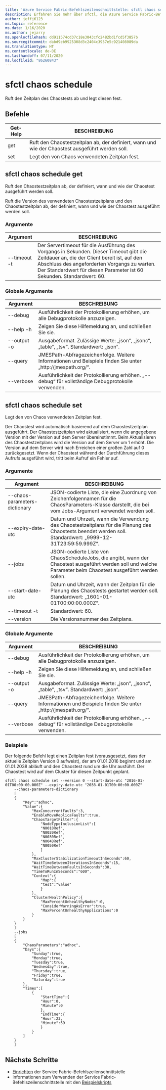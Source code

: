 ```yaml
---
title: 'Azure Service Fabric-Befehlszeilenschnittstelle: sfctl chaos schedule'
description: Erfahren Sie mehr über sfctl, die Azure Service Fabric-Befehlszeilenschnittstelle. Enthält eine Liste der Befehle für die Zeitplanung von Chaos.
author: jeffj6123
ms.topic: reference
ms.date: 1/16/2020
ms.author: jejarry
ms.openlocfilehash: dd911574cd37c18e3043cfc2482bd1fcd5f3857b
ms.sourcegitcommit: dabd9eb9925308d3c2404c3957e5c921408089da
ms.translationtype: HT
ms.contentlocale: de-DE
ms.lasthandoff: 07/11/2020
ms.locfileid: "86260843"
---
```

# <a name="sfctl-chaos-schedule"></a>sfctl chaos schedule
Ruft den Zeitplan des Chaostests ab und legt diesen fest.

## <a name="commands"></a>Befehle

|Get-Help|BESCHREIBUNG|
| --- | --- |
| get | Ruft den Chaostestzeitplan ab, der definiert, wann und wie der Chaostest ausgeführt werden soll. |
| set | Legt den von Chaos verwendeten Zeitplan fest. |

## <a name="sfctl-chaos-schedule-get"></a>sfctl chaos schedule get
Ruft den Chaostestzeitplan ab, der definiert, wann und wie der Chaostest ausgeführt werden soll.

Ruft die Version des verwendeten Chaostestzeitplans und den Chaostestzeitplan ab, der definiert, wann und wie der Chaostest ausgeführt werden soll.

### <a name="arguments"></a>Argumente

|Argument|BESCHREIBUNG|
| --- | --- |
| --timeout -t | Der Servertimeout für die Ausführung des Vorgangs in Sekunden. Dieser Timeout gibt die Zeitdauer an, die der Client bereit ist, auf den Abschluss des angeforderten Vorgangs zu warten. Der Standardwert für diesen Parameter ist 60 Sekunden.  Standardwert\: 60. |

### <a name="global-arguments"></a>Globale Argumente

|Argument|BESCHREIBUNG|
| --- | --- |
| --debug | Ausführlichkeit der Protokollierung erhöhen, um alle Debugprotokolle anzuzeigen. |
| --help -h | Zeigen Sie diese Hilfemeldung an, und schließen Sie sie. |
| --output -o | Ausgabeformat.  Zulässige Werte\: „json“, „jsonc“, „table“, „tsv“.  Standardwert\: „json“. |
| --query | JMESPath-Abfragezeichenfolge. Weitere Informationen und Beispiele finden Sie unter „http\://jmespath.org/“. |
| --verbose | Ausführlichkeit der Protokollierung erhöhen. „--debug“ für vollständige Debugprotokolle verwenden. |

## <a name="sfctl-chaos-schedule-set"></a>sfctl chaos schedule set
Legt den von Chaos verwendeten Zeitplan fest.

Der Chaostest wird automatisch basierend auf dem Chaostestzeitplan ausgeführt. Der Chaostestzeitplan wird aktualisiert, wenn die angegebene Version mit der Version auf dem Server übereinstimmt. Beim Aktualisieren des Chaostestzeitplans wird die Version auf dem Server um 1 erhöht. Die Version auf dem Server wird nach Erreichen einer großen Zahl auf 0 zurückgesetzt. Wenn der Chaostest während der Durchführung dieses Aufrufs ausgeführt wird, tritt beim Aufruf ein Fehler auf.

### <a name="arguments"></a>Argumente

|Argument|BESCHREIBUNG|
| --- | --- |
| --chaos-parameters-dictionary | JSON-codierte Liste, die eine Zuordnung von Zeichenfolgennamen für die ChaosParameters-Klasse darstellt, die bei vom Jobs-Argument verwendet werden soll. |
| --expiry-date-utc | Datum und Uhrzeit, wann die Verwendung des Chaostestzeitplans für die Planung des Chaostests beendet werden soll.  Standardwert\: „9999-12-31T23\:59\:59.999Z“. |
| --jobs | JSON-codierte Liste von ChaosScheduleJobs, die angibt, wann der Chaostest ausgeführt werden soll und welche Parameter beim Chaostest ausgeführt werden sollen. |
| --start-date-utc | Datum und Uhrzeit, wann der Zeitplan für die Planung des Chaostests gestartet werden soll.  Standardwert\: „1601-01-01T00\:00\:00.000Z“. |
| --timeout -t | Standardwert\: 60. |
| --version | Die Versionsnummer des Zeitplans. |

### <a name="global-arguments"></a>Globale Argumente

|Argument|BESCHREIBUNG|
| --- | --- |
| --debug | Ausführlichkeit der Protokollierung erhöhen, um alle Debugprotokolle anzuzeigen. |
| --help -h | Zeigen Sie diese Hilfemeldung an, und schließen Sie sie. |
| --output -o | Ausgabeformat.  Zulässige Werte\: „json“, „jsonc“, „table“, „tsv“.  Standardwert\: „json“. |
| --query | JMESPath-Abfragezeichenfolge. Weitere Informationen und Beispiele finden Sie unter „http\://jmespath.org/“. |
| --verbose | Ausführlichkeit der Protokollierung erhöhen. „--debug“ für vollständige Debugprotokolle verwenden. |

### <a name="examples"></a>Beispiele

Der folgende Befehl legt einen Zeitplan fest (vorausgesetzt, dass der aktuelle Zeitplan Version 0 aufweist), der am 01.01.2016 beginnt und am 01.01.2038 abläuft und den Chaostest rund um die Uhr ausführt.
Der Chaostest wird auf dem Cluster für diesen Zeitpunkt geplant.
```
sfctl chaos schedule set --version 0 --start-date-utc "2016-01-01T00:00:00.000Z" --expiry-date-utc "2038-01-01T00:00:00.000Z"
    --chaos-parameters-dictionary
    [
    {
        "Key":"adhoc",
        "Value":{
            "MaxConcurrentFaults":3,
            "EnableMoveReplicaFaults":true,
            "ChaosTargetFilter":{
                "NodeTypeInclusionList":[
                "N0010Ref",
                "N0020Ref",
                "N0030Ref",
                "N0040Ref",
                "N0050Ref"
                ]
            },
            "MaxClusterStabilizationTimeoutInSeconds":60,
            "WaitTimeBetweenIterationsInSeconds":15,
            "WaitTimeBetweenFaultsInSeconds":30,
            "TimeToRunInSeconds":"600",
            "Context":{
                "Map":{
                "test":"value"
                }
            },
            "ClusterHealthPolicy":{
                "MaxPercentUnhealthyNodes":0,
                "ConsiderWarningAsError":true,
                "MaxPercentUnhealthyApplications":0
            }
        }
    }
    ]
    --jobs
    [
    {
        "ChaosParameters":"adhoc",
        "Days":{
            "Sunday":true,
            "Monday":true,
            "Tuesday":true,
            "Wednesday":true,
            "Thursday":true,
            "Friday":true,
            "Saturday":true
        },
        "Times":[
            {
                "StartTime":{
                "Hour":0,
                "Minute":0
                },
                "EndTime":{
                "Hour":23,
                "Minute":59
                }
            }
        ]
    }
    ]
```



## <a name="next-steps"></a>Nächste Schritte
- [Einrichten](service-fabric-cli.md) der Service Fabric-Befehlszeilenschnittstelle
- Informationen zum Verwenden der Service Fabric-Befehlszeilenschnittstelle mit den [Beispielskripts](./scripts/sfctl-upgrade-application.md)
